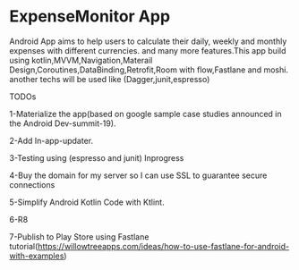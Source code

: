 # ExpenseMonitor App 
Android App aims to help users to calculate their daily, weekly and monthly expenses with different currencies. and many more features.This app build using kotlin,MVVM,Navigation,Materail Design,Coroutines,DataBinding,Retrofit,Room with flow,Fastlane and moshi. another techs will be used like (Dagger,junit,espresso)

TODOs

1-Materialize the app(based on google sample case studies announced in the Android Dev-summit-19).

2-Add In-app-updater.

3-Testing using (espresso and junit) Inprogress 

4-Buy the domain for my server so I can use SSL to guarantee secure connections 

5-Simplify Android Kotlin Code with Ktlint.

6-R8

7-Publish to Play Store using Fastlane tutorial(https://willowtreeapps.com/ideas/how-to-use-fastlane-for-android-with-examples)
